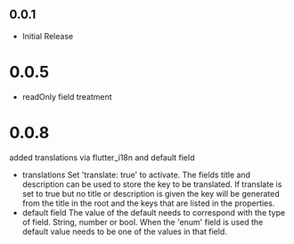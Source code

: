 ## 0.0.1

* Initial Release

# 0.0.5

* readOnly field treatment

# 0.0.8
added translations via flutter_i18n and default field
* translations 
Set 'translate: true' to activate. The fields title and description can be used to store the key to be translated. 
If translate is set to true but no title or description is given the key will be generated from the 
title in the root and the keys that are listed in the properties.
* default field
The value of the default needs to correspond with the type of field. String, number or bool.
When the 'enum' field is used the default value needs to be one of the values in that field. 
